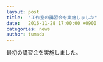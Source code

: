 ```yaml
---
layout: post
title:  "工作室の講習会を実施しました"
date:   2016-11-28 17:00:00 +0900
categories: news
author: tumada
---
```


最初の講習会を実施しました。


